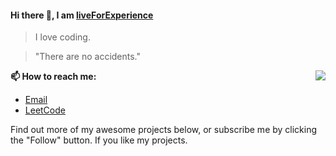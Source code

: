 #### Hi there 👋, I am [liveForExperience](https://github.com/liveForExperience)

> I love coding. 

> "There are no accidents."
<img src="https://github-readme-stats.mrdulin.vercel.app/api?username=liveForExperience&show_icons=true&hide_border=true&icon_color=586069&title_color=a0a9af" align="right">

**📫 How to reach me:**


- [Email](mailto:liveForExperience@126.com)
- [LeetCode](https://leetcode-cn.com/u/liveforexperience/)

Find out more of my awesome projects below, or subscribe me by clicking the "Follow" button. If you like my projects.

